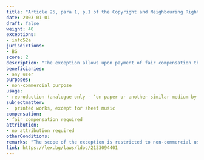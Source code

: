 ```yaml
---
title: "Article 25, para 1, p.1 of the Copyright and Neighbouring Rights Law (Член 25, ал.1, т.1 от Закона за авторското право и сродните му права)"
date: 2003-01-01 
draft: false
weight: 40
exceptions:
- info52a
jurisdictions:
- BG
score: 2
description: "The exception allows upon payment of fair compensation the reproduction for non-commercial purposes of printed works, except for sheet music, on paper or another similar medium by way of reprography or other technique ensuring similar results." 
beneficiaries:
- any user 
purposes: 
- non-commercial purpose
usage:
- reproduction (analogue only - ‘on paper or another similar medium by way of reprography or other technique, ensuring similar results’)
subjectmatter:
-  printed works, except for sheet music
compensation:
- fair compensation required
attribution: 
- no attribution required
otherConditions: 
remarks: "The scope of the exception is restricted to non-commercial use only. There is a certain discrepancy between this provision and the next art. 26, which sets the conditions for the provision of fair remuneration. Art. 26, para 1 states that copyright holders and publishers (publishers are added to the list of rightsholders) of any printed works have right to compensation when these works are reproduced by reprographic means for private use (added requirement for ptivate use)."
link: https://lex.bg/laws/ldoc/2133094401
---
```

